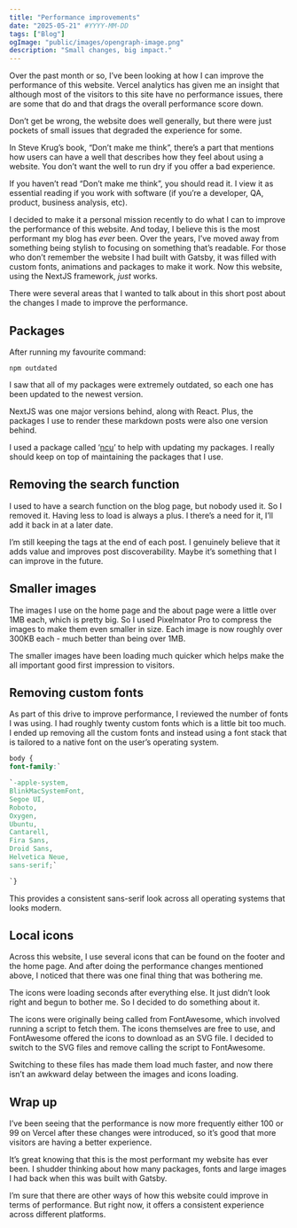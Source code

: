 ```yaml
---
title: "Performance improvements"
date: "2025-05-21" #YYYY-MM-DD
tags: ["Blog"]
ogImage: "public/images/opengraph-image.png"
description: "Small changes, big impact."
---
```


Over the past month or so, I’ve been looking at how I can improve the performance of this website. Vercel analytics has given me an insight that although most of the visitors to this site have no performance issues, there are some that do and that drags the overall performance score down.

Don’t get be wrong, the website does well generally, but there were just pockets of small issues that degraded the experience for some.

In Steve Krug’s book, “Don’t make me think”, there’s a part that mentions how users can have a well that describes how they feel about using a website. You don’t want the well to run dry if you offer a bad experience.

If you haven’t read “Don’t make me think”, you should read it. I view it as essential reading if you work with software (if you’re a developer, QA, product, business analysis, etc).

I decided to make it a personal mission recently to do what I can to improve the performance of this website. And today, I believe this is the most performant my blog has *ever* been. Over the years, I’ve moved away from something being stylish to focusing on something that’s readable. For those who don’t remember the website I had built with Gatsby, it was filled with custom fonts, animations and packages to make it work. Now this website, using the NextJS framework, *just* works.

There were several areas that I wanted to talk about in this short post about the changes I made to improve the performance.

## Packages

After running my favourite command:

```
npm outdated
```

I saw that all of my packages were extremely outdated, so each one has been updated to the newest version.

NextJS was one major versions behind, along with React. Plus, the packages I use to render these markdown posts were also one version behind.

I used a package called ‘[ncu](https://www.npmjs.com/package/npm-check-updates)’ to help with updating my packages. I really should keep on top of maintaining the packages that I use.

## Removing the search function

I used to have a search function on the blog page, but nobody used it. So I removed it. Having less to load is always a plus. I there’s a need for it, I’ll add it back in at a later date.

I’m still keeping the tags at the end of each post. I genuinely believe that it adds value and improves post discoverability. Maybe it’s something that I can improve in the future.

## Smaller images

The images I use on the home page and the about page were a little over 1MB each, which is pretty big. So I used Pixelmator Pro to compress the images to make them even smaller in size. Each image is now roughly over 300KB each - much better than being over 1MB.

The smaller images have been loading much quicker which helps make the all important good first impression to visitors.

## Removing custom fonts

As part of this drive to improve performance, I reviewed the number of fonts I was using. I had roughly twenty custom fonts which is a little bit too much. I ended up removing all the custom fonts and instead using a font stack that is tailored to a native font on the user’s operating system.

```css
body {
font-family:`

`-apple-system,
BlinkMacSystemFont,
Segoe UI,
Roboto,
Oxygen,
Ubuntu,
Cantarell,
Fira Sans,
Droid Sans,
Helvetica Neue,
sans-serif;`

`}
```

This provides a consistent sans-serif look across all operating systems that looks modern.

## Local icons

Across this website, I use several icons that can be found on the footer and the home page. And after doing the performance changes mentioned above, I noticed that there was one final thing that was bothering me.

The icons were loading seconds after everything else. It just didn’t look right and begun to bother me. So I decided to do something about it.

The icons were originally being called from FontAwesome, which involved running a script to fetch them. The icons themselves are free to use, and FontAwesome offered the icons to download as an SVG file. I decided to switch to the SVG files and remove calling the script to FontAwesome.

Switching to these files has made them load much faster, and now there isn’t an awkward delay between the images and icons loading.

## Wrap up

I’ve been seeing that the performance is now more frequently either 100 or 99 on Vercel after these changes were introduced, so it’s good that more visitors are having a better experience.

It’s great knowing that this is the most performant my website has ever been. I shudder thinking about how many packages, fonts and large images I had back when this was built with Gatsby.

I’m sure that there are other ways of how this website could improve in terms of performance. But right now, it offers a consistent experience across different platforms.
